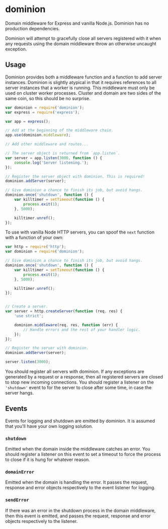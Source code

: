 # dominion

Domain middleware for Express and vanilla Node.js. Dominion has no production dependencies.

Dominion will attempt to gracefully close all servers registered with it when any requests using
the domain middleware throw an otherwise uncaught exception.

## Usage

Dominion provides both a middleware function and a function to add server instances. Dominion is
slightly atypical in that it requires references to all server instances that a worker is running.
This middleware must only be used on cluster worker processes. Cluster and domain are two sides of
the same coin, so this should be no surprise.

```javascript
var dominion = require('dominion');
var express = require('express');

var app = express();

// Add at the beginning of the middleware chain.
app.use(dominion.middleware);

// Add other middleware and routes...

// The server object is returned from `app.listen`.
var server = app.listen(3000, function () {
    console.log('Server listening.');
});

// Register the server object with dominion. This is required!
dominion.addServer(server);

// Give dominion a chance to finish its job, but avoid hangs.
dominion.once('shutdown', function () {
    var killtimer = setTimeout(function () {
        process.exit(1);
    }, 5000);

    killtimer.unref();
});
```

To use with vanilla Node HTTP servers, you can spoof the `next` function with a function of your
own:

```javascript
var http = require('http');
var dominion = require('dominion');

// Give dominion a chance to finish its job, but avoid hangs.
dominion.once('shutdown', function () {
    var killtimer = setTimeout(function () {
        process.exit(1);
    }, 5000);

    killtimer.unref();
});


// Create a server.
var server = http.createServer(function (req, res) {
    'use strict';

    dominion.middleware(req, res, function (err) {
        // Handle errors and the rest of your handler logic.
    });
});

// Register the server with dominion.
dominion.addServer(server);

server.listen(3000);
```

You should register all servers with dominion. If any exceptions are generated by a request or a
response, then all registered servers are closed to stop new incoming connections. You should
register a listener on the `'shutdown'` event to for the server to close after some time, in case
the server hangs.

## Events

Events for logging and shutdown are emitted by dominion. It is assumed that you'll have your own
logging solution.

### `shutdown`

Emitted when the domain inside the middleware catches an error. You should register a listener on
this event to set a timeout to force the process to close if it is hung for whatever reason.

### `domainError`

Emitted when the domain is handling the error. It passes the request, response and error objects
respectively to the event listener for logging.

### `sendError`

If there was an error in the shutdown process in the domain middleware, then this event is emitted,
and passes the request, response and error objects respectively to the listener.
